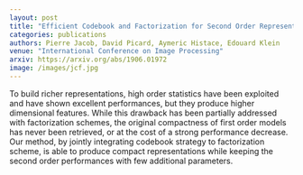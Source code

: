 ```yaml
---
layout: post
title: "Efficient Codebook and Factorization for Second Order Representation Learning"
categories: publications
authors: Pierre Jacob, David Picard, Aymeric Histace, Edouard Klein 
venue: "International Conference on Image Processing"
arxiv: https://arxiv.org/abs/1906.01972
image: /images/jcf.jpg
---
```


To build richer representations, high order statistics have been exploited and have shown excellent performances, but they produce higher dimensional features. While this drawback has been partially addressed with factorization schemes, the original compactness of first order models has never been retrieved, or at the cost of a strong performance decrease. Our method, by jointly integrating codebook strategy to factorization scheme, is able to produce compact representations while keeping the second order performances with few additional parameters.

